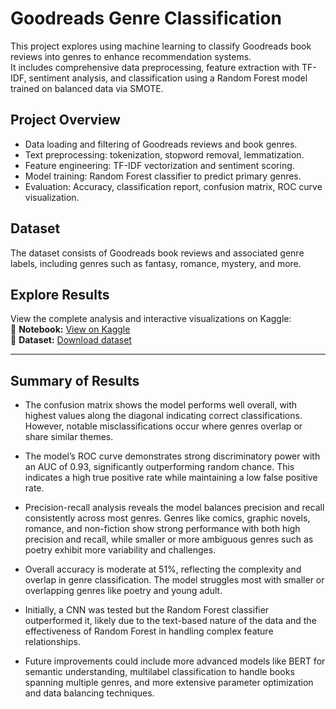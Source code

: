 # Goodreads Genre Classification

This project explores using machine learning to classify Goodreads book reviews into genres to enhance recommendation systems.  
It includes comprehensive data preprocessing, feature extraction with TF-IDF, sentiment analysis, and classification using a Random Forest model trained on balanced data via SMOTE.

## Project Overview

- Data loading and filtering of Goodreads reviews and book genres.  
- Text preprocessing: tokenization, stopword removal, lemmatization.  
- Feature engineering: TF-IDF vectorization and sentiment scoring.  
- Model training: Random Forest classifier to predict primary genres.  
- Evaluation: Accuracy, classification report, confusion matrix, ROC curve visualization.

## Dataset

The dataset consists of Goodreads book reviews and associated genre labels, including genres such as fantasy, romance, mystery, and more.

## Explore Results

View the complete analysis and interactive visualizations on Kaggle:  
📄 **Notebook:** [View on Kaggle](https://www.kaggle.com/YOUR_NOTEBOOK_LINK)  
📂 **Dataset:** [Download dataset](https://drive.google.com/YOUR_DATASET_LINK)  

---

## Summary of Results

- The confusion matrix shows the model performs well overall, with highest values along the diagonal indicating correct classifications. However, notable misclassifications occur where genres overlap or share similar themes.

- The model’s ROC curve demonstrates strong discriminatory power with an AUC of 0.93, significantly outperforming random chance. This indicates a high true positive rate while maintaining a low false positive rate.

- Precision-recall analysis reveals the model balances precision and recall consistently across most genres. Genres like comics, graphic novels, romance, and non-fiction show strong performance with both high precision and recall, while smaller or more ambiguous genres such as poetry exhibit more variability and challenges.

- Overall accuracy is moderate at 51%, reflecting the complexity and overlap in genre classification. The model struggles most with smaller or overlapping genres like poetry and young adult.

- Initially, a CNN was tested but the Random Forest classifier outperformed it, likely due to the text-based nature of the data and the effectiveness of Random Forest in handling complex feature relationships.

- Future improvements could include more advanced models like BERT for semantic understanding, multilabel classification to handle books spanning multiple genres, and more extensive parameter optimization and data balancing techniques.


